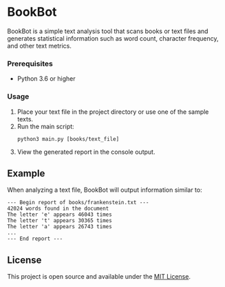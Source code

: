 
# BookBot

BookBot is a simple text analysis tool that scans books or text files and generates statistical information such as word count, character frequency, and other text metrics.

### Prerequisites

- Python 3.6 or higher

### Usage

1. Place your text file in the project directory or use one of the sample texts.
2. Run the main script:
   ```
   python3 main.py [books/text_file]
   ```
3. View the generated report in the console output.

## Example

When analyzing a text file, BookBot will output information similar to:

```
--- Begin report of books/frankenstein.txt ---
42024 words found in the document
The letter 'e' appears 46043 times
The letter 't' appears 30365 times
The letter 'a' appears 26743 times
...
--- End report ---
```

## License

This project is open source and available under the [MIT License](LICENSE).

